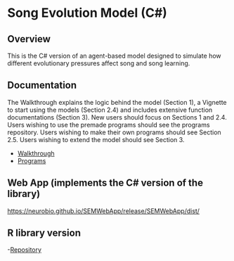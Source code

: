 # Song Evolution Model (C#)

## Overview
This is the C# version of an agent-based model designed to simulate how different evolutionary pressures affect song and song learning.

## Documentation
The Walkthrough explains the logic behind the model (Section 1), a Vignette to start using the models (Section 2.4) and includes
extensive function documentations (Section 3).  New users should focus on Sections 1 and 2.4.  Users wishing to use the premade
programs should see the programs repository.  Users wishing to make their own programs should see Section 2.5.
Users wishing to extend the model should see Section 3.
-	[Walkthrough](Csharp_WalkThrough.pdf)
-	[Programs]( https://github.com/NeuroBio/SongEvolutionModelPrograms)

## Web App (implements the C# version of the library)
https://neurobio.github.io/SEMWebApp/release/SEMWebApp/dist/

## R library version
-[Repository](https://github.com/NeuroBio/SEM_R_Package)

